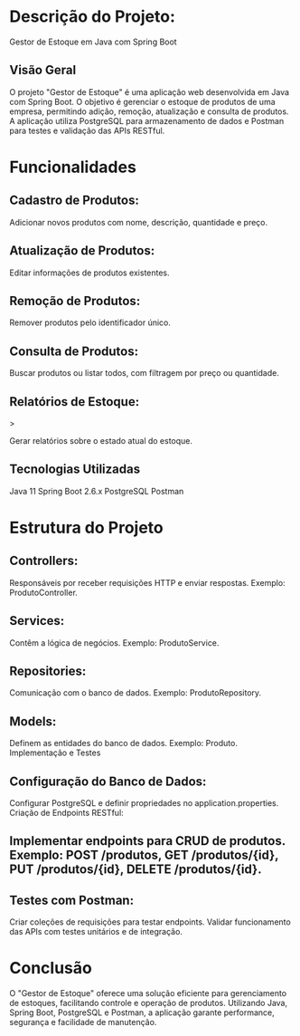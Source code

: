 <h1>Descrição do Projeto:</h1> 

Gestor de Estoque em Java com Spring Boot

<h2>Visão Geral</h2>

O projeto "Gestor de Estoque" é uma aplicação web desenvolvida em Java com Spring Boot. O objetivo é gerenciar o estoque de produtos de uma empresa, permitindo adição, remoção, atualização e consulta de produtos. A aplicação utiliza PostgreSQL para armazenamento de dados e Postman para testes e validação das APIs RESTful.

<h1>Funcionalidades</h1>
<h2>Cadastro de Produtos:</h2>

Adicionar novos produtos com nome, descrição, quantidade e preço.

<h2>Atualização de Produtos:</h2>

Editar informações de produtos existentes.

<h2>Remoção de Produtos:</h2>

Remover produtos pelo identificador único.

<h2>Consulta de Produtos:</h2>

Buscar produtos ou listar todos, com filtragem por preço ou quantidade.

<h2>Relatórios de Estoque:</h2>>

Gerar relatórios sobre o estado atual do estoque.

<h2>Tecnologias Utilizadas</h2>

Java 11
Spring Boot 2.6.x
PostgreSQL
Postman

<h1>Estrutura do Projeto</h1>

<h2>Controllers:</h2>
Responsáveis por receber requisições HTTP e enviar respostas.
Exemplo: ProdutoController.

<h2>Services:</h2>
Contêm a lógica de negócios.
Exemplo: ProdutoService.

<h2>Repositories:</h2>
Comunicação com o banco de dados.
Exemplo: ProdutoRepository.

<h2>Models:</h2>
Definem as entidades do banco de dados.
Exemplo: Produto.
Implementação e Testes

<h2>Configuração do Banco de Dados:</h2>
Configurar PostgreSQL e definir propriedades no application.properties.
Criação de Endpoints RESTful:

<h2>Implementar endpoints para CRUD de produtos.
Exemplo: POST /produtos, GET /produtos/{id}, PUT /produtos/{id}, DELETE /produtos/{id}.

<h2>Testes com Postman:</h2>
Criar coleções de requisições para testar endpoints.
Validar funcionamento das APIs com testes unitários e de integração.
<h1>Conclusão</h1>
O "Gestor de Estoque" oferece uma solução eficiente para gerenciamento de estoques, facilitando controle e operação de produtos. Utilizando Java, Spring Boot, PostgreSQL e Postman, a aplicação garante performance, segurança e facilidade de manutenção.

